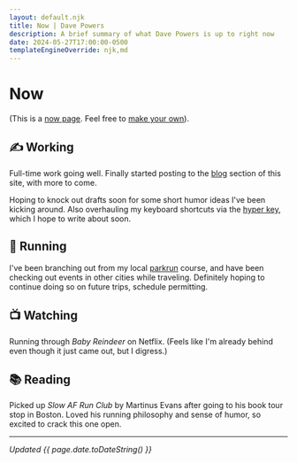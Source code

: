 ```yaml
---
layout: default.njk
title: Now | Dave Powers
description: A brief summary of what Dave Powers is up to right now
date: 2024-05-27T17:00:00-0500
templateEngineOverride: njk,md
---
```


# Now

(This is a [now page](https://nownownow.com/about). Feel free to [make your own](https://nownownow.com/about)).

## ✍️ Working

Full-time work going well. Finally started posting to the [blog](/blog/) section of this site, with more to come.

Hoping to knock out drafts soon for some short humor ideas I've been kicking around. Also overhauling my keyboard shortcuts via the [hyper key](https://sebastiandedeyne.com/hyper-key/), which I hope to write about soon.

## 👟 Running

I've been branching out from my local [parkrun](https://www.parkrun.com/) course, and have been checking out events in other cities while traveling. Definitely hoping to continue doing so on future trips, schedule permitting.

## 📺 Watching

Running through _Baby Reindeer_ on Netflix. (Feels like I'm already behind even though it just came out, but I digress.)

## 📚 Reading

Picked up _Slow AF Run Club_ by Martinus Evans after going to his book tour stop in Boston. Loved his running philosophy and sense of humor, so excited to crack this one open.

---

_Updated {{ page.date.toDateString() }}_

